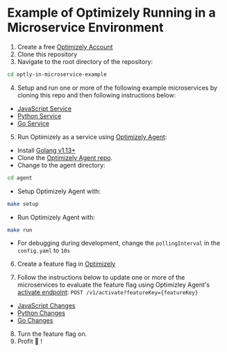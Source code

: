 # Example of Optimizely Running in a Microservice Environment

1. Create a free [Optimizely Account](https://www.optimizely.com/rollouts-signup/?utm_source=youtube&utm_campaign=microservice-feature-flags)
2. Clone this repository
3. Navigate to the root directory of the repository:
```bash
cd optly-in-microservice-example
```
4. Setup and run one or more of the following example microservices by cloning this repo and then following instructions below:
 - [JavaScript Service](./javascript-service)
 - [Python Service](./python-service)
 - [Go Service](./go-service)

5. Run Optimizely as a service using [Optimizely Agent](https://docs.developers.optimizely.com/full-stack/docs/setup-optimizely-agent):
 - Install [Golang v1.13+](https://golang.org/dl/)
 - Clone the [Optimizely Agent repo](https://github.com/optimizely/agent).
 - Change to the agent directory:
 ```bash
 cd agent
 ```
 - Setup Optimizely Agent with:
 ```bash
 make setup
 ```
 - Run Optimizely Agent with:
 ```bash
 make run
 ```
 - For debugging during development, change the `pollingInterval` in the `config.yaml` to `10s`


6. Create a feature flag in [Optimizely](https://app.optimizely.com)

7. Follow the instructions below to update one or more of the microservices to evaluate the feature flag using Optimizley Agent's [activate endpoint](https://docs.developers.optimizely.com/full-stack/docs/use-optimizely-agent#section-manage-features): `POST /v1/activate?featureKey={featureKey}`
 - [JavaScript Changes](./javascript-service/README.md#evaluate-the-feature-flag)
 - [Python Changes](./python-service/README.md#evaluate-the-feature-flag)
 - [Go Changes](./go-service/README.md#evaluate-the-feature-flag)

8. Turn the feature flag on.
9. Profit 🎉 !
